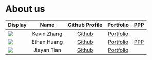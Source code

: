 # About us

Display |    Name     |             Github Profile             | Portfolio | PPP 
--------|:-----------:|:--------------------------------------:|:---------:|:----:|
![](https://via.placeholder.com/100.png?text=Photo) | Kevin Zhang | [Github](https://github.com/kevinz420) | [Portfolio](docs/team/johndoe.md)
![](https://picsum.photos/100) |   Ethan Huang   |     [Github](https://github.com/remy9926)      | [Portfolio](docs/team/johndoe.md) | [PPP](./team/remy9926.md)
![](https://via.placeholder.com/100.png?text=Photo) |  Jiayan Tian   |     [Github](https://github.com/j-y-yan)      | [Portfolio](docs/team/johndoe.md)
